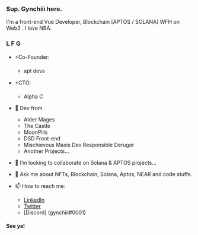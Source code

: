 ### Sup. Gynchiii here.

<!--
Here are some ideas to get you started:

- 🔭 I’m currently working on ...
- 🌱 I’m currently learning ...
- 👯 I’m looking to collaborate on ...
- 🤔 I’m looking for help with ...
- 💬 Ask me about ...
- 📫 How to reach me: ...
- 😄 Pronouns: ...
- ⚡ Fun fact: ...
-->

I'm a front-end Vue Developer, Blockchain [APTOS / SOLANA] WFH on Web3 . I love NBA.

### L F G 

- ⚡Co-Founder:
    - apt devs
- ⚡CTO:
    - Alpha C

- 🔭 Dev from
    - Alder Mages
    - The Castle
    - MoonPills
    - DSD Front-end
    - Mischievous Maxis Dev Responsible Deruger
    - Another Projects...

- 👯 I’m looking to collaborate on Solana & APTOS projects...
- 💬 Ask me about NFTs, Blockchain, Solana, Aptos, NEAR and code stuffs.
- 📫 How to reach me:
  -  [LinkedIn](https://www.linkedin.com/in/joey-rafael-8bbb411ab/)
  -  [Twitter](https://twitter.com/gynchiii)
  -  [Discord] (gynchiii#0001)

#### See ya!

